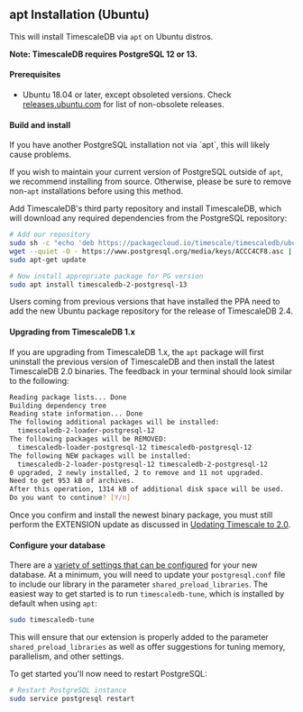 ## apt Installation (Ubuntu) [](installation-apt-ubuntu)

This will install TimescaleDB via `apt` on Ubuntu distros.

**Note: TimescaleDB requires PostgreSQL 12 or 13.**

#### Prerequisites

- Ubuntu 18.04 or later, except obsoleted versions.
Check [releases.ubuntu.com][ubuntu-releases] for list of
non-obsolete releases.

#### Build and install

<highlight type="warning">
If you have another PostgreSQL installation not via `apt`,
this will likely cause problems.

If you wish to maintain your current version of PostgreSQL outside
of `apt`, we recommend installing from source.  Otherwise, please be
sure to remove non-`apt` installations before using this method.
</highlight>

Add TimescaleDB's third party repository and install TimescaleDB,
which will download any required dependencies from the PostgreSQL repository:
```bash
# Add our repository
sudo sh -c "echo 'deb https://packagecloud.io/timescale/timescaledb/ubuntu/ `lsb_release -c -s` main' > /etc/apt/sources.list.d/timescaledb.list"
wget --quiet -O - https://www.postgresql.org/media/keys/ACCC4CF8.asc | sudo gpg --dearmor > /usr/share/keyrings/postgresql.keyring
sudo apt-get update

# Now install appropriate package for PG version
sudo apt install timescaledb-2-postgresql-13
```
<highlight type="tip">
Users coming from previous versions that have installed the PPA need to add the
new Ubuntu package repository for the release of TimescaleDB 2.4.
</highlight>

#### Upgrading from TimescaleDB 1.x
If you are upgrading from TimescaleDB 1.x, the `apt` package will first
uninstall the previous version of TimescaleDB and then install the latest TimescaleDB 2.0
binaries. The feedback in your terminal should look similar to the following:

```bash
Reading package lists... Done
Building dependency tree
Reading state information... Done
The following additional packages will be installed:
  timescaledb-2-loader-postgresql-12
The following packages will be REMOVED:
  timescaledb-loader-postgresql-12 timescaledb-postgresql-12
The following NEW packages will be installed:
  timescaledb-2-loader-postgresql-12 timescaledb-2-postgresql-12
0 upgraded, 2 newly installed, 2 to remove and 11 not upgraded.
Need to get 953 kB of archives.
After this operation, 1314 kB of additional disk space will be used.
Do you want to continue? [Y/n]
```

Once you confirm and install the newest binary package, you must still perform the
EXTENSION update as discussed in [Updating Timescale to 2.0][update-tsdb-2].

#### Configure your database

There are a [variety of settings that can be configured][config] for your
new database. At a minimum, you will need to update your `postgresql.conf`
file to include our library in the parameter `shared_preload_libraries`.
The easiest way to get started is to run `timescaledb-tune`, which is
installed by default when using `apt`:
```bash
sudo timescaledb-tune
```

This will ensure that our extension is properly added to the parameter
`shared_preload_libraries` as well as offer suggestions for tuning memory,
parallelism, and other settings.

To get started you'll now need to restart PostgreSQL:
```bash
# Restart PostgreSQL instance
sudo service postgresql restart
```

[ubuntu-releases]: http://releases.ubuntu.com/
[config]: /how-to-guides/configuration/
[update-tsdb-2]: /how-to-guides/update-timescaledb/update-timescaledb-2/

